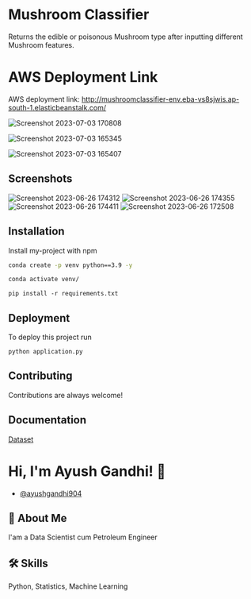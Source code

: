 # Mushroom Classifier

Returns the edible or poisonous Mushroom type after inputting different Mushroom features. 

# AWS Deployment Link

AWS deployment link: http://mushroomclassifier-env.eba-vs8sjwis.ap-south-1.elasticbeanstalk.com/

![Screenshot 2023-07-03 170808](https://github.com/ayushgandhi904/Mushroom-Classifier/assets/96850890/985f5b3f-5093-477c-8b73-ad6e73bfcefd)

![Screenshot 2023-07-03 165345](https://github.com/ayushgandhi904/Mushroom-Classifier/assets/96850890/3dc55011-a1b9-4a82-9133-7f075578936b)

![Screenshot 2023-07-03 165407](https://github.com/ayushgandhi904/Mushroom-Classifier/assets/96850890/291b23df-48be-4b39-a330-c97bf853c050)


## Screenshots
![Screenshot 2023-06-26 174312](https://github.com/ayushgandhi904/Mushroom-Classifier/assets/96850890/9d20ca2e-eec0-4308-916d-34db6934d393)
![Screenshot 2023-06-26 174355](https://github.com/ayushgandhi904/Mushroom-Classifier/assets/96850890/f9d40b1d-56aa-46c8-a1f1-d70a00040713)
![Screenshot 2023-06-26 174411](https://github.com/ayushgandhi904/Mushroom-Classifier/assets/96850890/701009b9-b596-44e0-93b7-4c3f1a7cdaf4)
![Screenshot 2023-06-26 172508](https://github.com/ayushgandhi904/Mushroom-Classifier/assets/96850890/fb92421e-aa2e-4d1d-bdf1-e5beb1b0fbae)


## Installation

Install my-project with npm

```bash
conda create -p venv python==3.9 -y
```
```bash
conda activate venv/
```
```
pip install -r requirements.txt
```
## Deployment

To deploy this project run

```
python application.py
```

## Contributing

Contributions are always welcome!


## Documentation

[Dataset](https://www.kaggle.com/uciml/mushroom-classification)


# Hi, I'm Ayush Gandhi! 👋


- [@ayushgandhi904](https://www.github.com/ayushgandhi904)
## 🚀 About Me
I'am a Data Scientist cum Petroleum Engineer


## 🛠 Skills
Python, Statistics, Machine Learning
